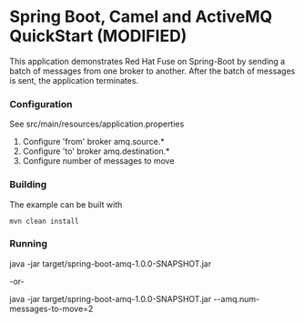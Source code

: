 # Spring Boot, Camel and ActiveMQ QuickStart (MODIFIED)

This application demonstrates Red Hat Fuse on Spring-Boot by sending a batch of messages from one broker to another.  After the batch of messages is sent, the application terminates.

### Configuration
See src/main/resources/application.properties

1. Configure 'from' broker amq.source.*
2. Configure 'to' broker amq.destination.*
3. Configure number of messages to move


### Building

The example can be built with

    mvn clean install

### Running

java -jar target/spring-boot-amq-1.0.0-SNAPSHOT.jar

-or-

java -jar target/spring-boot-amq-1.0.0-SNAPSHOT.jar --amq.num-messages-to-move=2


